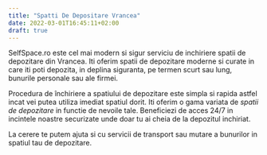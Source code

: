 ```yaml
---
title: "Spatti De Depositare Vrancea"
date: 2022-03-01T16:45:11+02:00
draft: true
---
```


SelfSpace.ro este cel mai modern si sigur serviciu de inchiriere spatii de depozitare din Vrancea.
Iti oferim spatii de depozitare moderne si curate in care iti poti depozita, in deplina siguranta, pe termen scurt sau lung, bunurile personale sau ale firmei.

Procedura de închiriere a spatiului de depozitare este simpla si rapida astfel incat vei putea utiliza imediat spatiul dorit. Iti oferim o gama variata de *spatii de depozitare* in functie de nevoile tale. Beneficiezi de acces 24/7 in incintele noastre securizate unde doar tu ai cheia de la depozitul inchiriat.

La cerere te putem ajuta si cu servicii de transport sau mutare a bunurilor in spatiul tau de depozitare.
